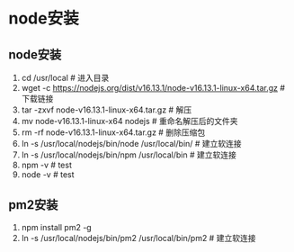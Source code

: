 # node安装

## node安装
1. cd /usr/local # 进入目录
2. wget -c https://nodejs.org/dist/v16.13.1/node-v16.13.1-linux-x64.tar.gz # 下载链接
3. tar -zxvf node-v16.13.1-linux-x64.tar.gz # 解压
4. mv node-v16.13.1-linux-x64 nodejs # 重命名解压后的文件夹
5. rm -rf node-v16.13.1-linux-x64.tar.gz # 删除压缩包
6. ln -s /usr/local/nodejs/bin/node /usr/local/bin/ # 建立软连接
7. ln -s /usr/local/nodejs/bin/npm /usr/local/bin # 建立软连接
8. npm -v # test
9. node -v # test


## pm2安装
1. npm install pm2 -g
2. ln -s /usr/local/nodejs/bin/pm2 /usr/local/bin/pm2 # 建立软连接

